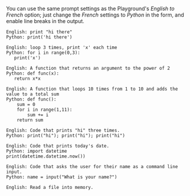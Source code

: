 You can use the same prompt settings as the Playground's *English to French* option; just change the *French* settings to *Python* in the form, and enable line breaks in the output.

```
English: print "hi there"
Python: print('hi there')

English: loop 3 times, print 'x' each time
Python: for i in range(0,3):
   print('x')

English: A function that returns an argument to the power of 2
Python: def func(x):
   return x*x

English: A function that loops 10 times from 1 to 10 and adds the value to a total sum
Python: def func():
    sum = 0
    for i in range(1,11):
        sum += i
    return sum

English: Code that prints "hi" three times.
Python: print("hi"); print("hi"); print("hi")

English: Code that prints today's date.
Python: import datetime
print(datetime.datetime.now())

English: Code that asks the user for their name as a command line input.
Python: name = input("What is your name?")

English: Read a file into memory.
```
